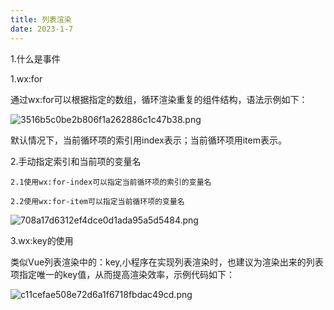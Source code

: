 ```yaml
---
title: 列表渲染
date: 2023-1-7
---
```

1.什么是事件

1.wx:for

通过wx:for可以根据指定的数组，循环渲染重复的组件结构，语法示例如下：

![3516b5c0be2b806f1a262886c1c47b38.png](https://s1.imagehub.cc/images/2023/01/10/3516b5c0be2b806f1a262886c1c47b38.png)

默认情况下，当前循环项的索引用index表示；当前循环项用item表示。

2.手动指定索引和当前项的变量名

    2.1使用wx:for-index可以指定当前循环项的索引的变量名

    2.2使用wx:for-item可以指定当前循环项的变量名

![708a17d6312ef4dce0d1ada95a5d5484.png](https://s1.imagehub.cc/images/2023/01/10/708a17d6312ef4dce0d1ada95a5d5484.png)

3.wx:key的使用

类似Vue列表渲染中的：key,小程序在实现列表渲染时，也建议为渲染出来的列表项指定唯一的key值，从而提高渲染效率，示例代码如下：

![c11cefae508e72d6a1f6718fbdac49cd.png](https://s1.imagehub.cc/images/2023/01/10/c11cefae508e72d6a1f6718fbdac49cd.png)
